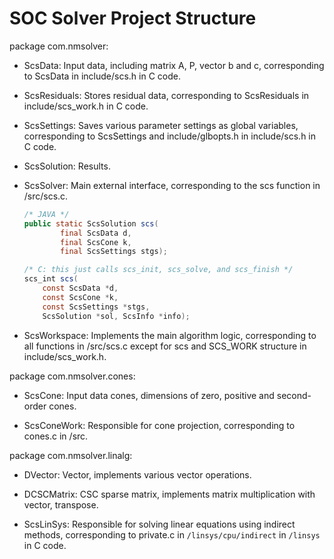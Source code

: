 # SOC Solver Project Structure

package com.nmsolver:

- ScsData: Input data, including matrix A, P, vector b and c, corresponding to ScsData in include/scs.h in C code.

- ScsResiduals: Stores residual data, corresponding to ScsResiduals in include/scs_work.h in C code.

- ScsSettings: Saves various parameter settings as global variables, corresponding to ScsSettings and include/glbopts.h in include/scs.h in C code.

- ScsSolution: Results.

- ScsSolver: Main external interface, corresponding to the scs function in /src/scs.c.

  ```java
  /* JAVA */
  public static ScsSolution scs(
          final ScsData d,
          final ScsCone k,
          final ScsSettings stgs);
  
  /* C: this just calls scs_init, scs_solve, and scs_finish */
  scs_int scs(
      const ScsData *d, 
      const ScsCone *k, 
      const ScsSettings *stgs, 
      ScsSolution *sol, ScsInfo *info);
  ```

- ScsWorkspace: Implements the main algorithm logic, corresponding to all functions in /src/scs.c except for scs and SCS_WORK structure in include/scs_work.h.

package com.nmsolver.cones:

- ScsCone: Input data cones, dimensions of zero, positive and second-order cones.

- ScsConeWork: Responsible for cone projection, corresponding to cones.c in /src.

package com.nmsolver.linalg:

- DVector: Vector, implements various vector operations.

- DCSCMatrix: CSC sparse matrix, implements matrix multiplication with vector, transpose.

- ScsLinSys: Responsible for solving linear equations using indirect methods, corresponding to private.c in `/linsys/cpu/indirect` in `/linsys` in C code.